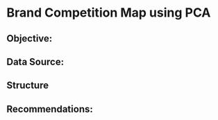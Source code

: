 # Brand Competition Map using PCA 
## Objective:

## Data Source:

## Structure

## Recommendations:
